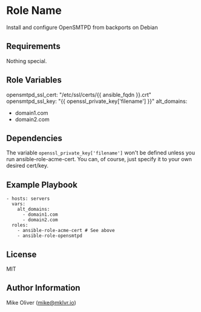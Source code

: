 Role Name
=========

Install and configure OpenSMTPD from backports on Debian

Requirements
------------

Nothing special.

Role Variables
--------------

opensmtpd_ssl_cert: "/etc/ssl/certs/{{ ansible_fqdn }}.crt"
opensmtpd_ssl_key: "{{ openssl_private_key['filename'] }}"
alt_domains:
  - domain1.com
  - domain2.com

Dependencies
------------

The variable `openssl_private_key['filename']` won't be defined unless you run ansible-role-acme-cert. You can, of course, just specify it to your own desired cert/key.

Example Playbook
----------------

    - hosts: servers
      vars:
        alt_domains:
          - domain1.com
          - domain2.com
      roles:
        - ansible-role-acme-cert # See above
        - ansible-role-opensmtpd

License
-------

MIT

Author Information
------------------

Mike Oliver (mike@mklvr.io)
